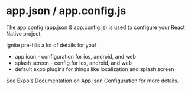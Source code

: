 # app.json / app.config.js

The app config (app.json & app.config.js) is used to configure your React Native project.

Ignite pre-fills a lot of details for you!

- app icon - configuration for ios, android, and web
- splash screen - config for ios, android, and web
- default expo plugins for things like localization and splash screen

See [Expo's Documentation on App.json Configuration](https://docs.expo.dev/workflow/configuration/) for more details.
